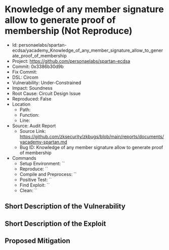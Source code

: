 # Knowledge of any member signature allow to generate proof of membership (Not Reproduce)

* Id: personaelabs/spartan-ecdsa/yacademy_Knowledge_of_any_member_signature_allow_to_generate_proof_of_membership
* Project: https://github.com/personaelabs/spartan-ecdsa
* Commit: 0x3386b30d9b
* Fix Commit: 
* DSL: Circom
* Vulnerability: Under-Constrained
* Impact: Soundness
* Root Cause: Circuit Design Issue
* Reproduced: False
* Location
  - Path: 
  - Function: 
  - Line: 
* Source: Audit Report
  - Source Link: https://github.com/zksecurity/zkbugs/blob/main/reports/documents/yacademy-spartan.md
  - Bug ID: Knowledge of any member signature allow to generate proof of membership
* Commands
  - Setup Environment: ``
  - Reproduce: ``
  - Compile and Preprocess: ``
  - Positive Test: ``
  - Find Exploit: ``
  - Clean: ``

## Short Description of the Vulnerability



## Short Description of the Exploit



## Proposed Mitigation



